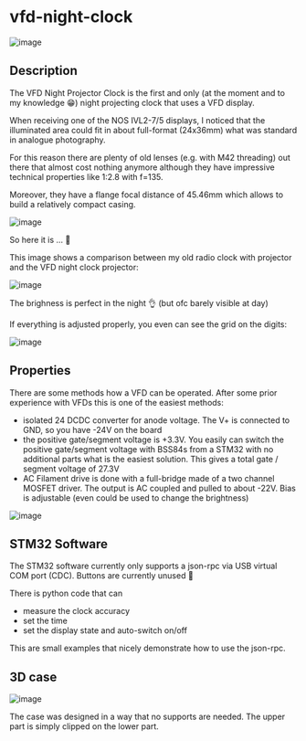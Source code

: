 # vfd-night-clock

![image](https://github.com/shufps/vfd-night-projector-clock/assets/3079832/26defe71-99af-4adf-99c5-2ff88ad4d1ce)

## Description

The VFD Night Projector Clock is the first and only (at the moment and to my knowledge 😁) night projecting clock that uses a VFD display.

When receiving one of the NOS IVL2-7/5 displays, I noticed that the illuminated area could fit in about full-format (24x36mm) what was standard in analogue photography.

For this reason there are plenty of old lenses (e.g. with M42 threading) out there that almost cost nothing anymore although they have impressive technical properties like 1:2.8 with f=135.

Moreover, they have a flange focal distance of 45.46mm which allows to build a relatively compact casing.

![image](https://github.com/shufps/vfd-night-projector-clock/assets/3079832/6077442a-a951-40c0-a322-d42cf13f020e)

So here it is ... 🥳




This image shows a comparison between my old radio clock with projector and the VFD night clock projector:

![image](https://github.com/shufps/vfd-night-projector-clock/assets/3079832/448887c9-fb1b-4cfb-b31c-fcd3ef0189bd)

The brighness is perfect in the night 👌 (but ofc barely visible at day)

If everything is adjusted properly, you even can see the grid on the digits:

![image](https://github.com/shufps/vfd-night-projector-clock/assets/3079832/fac6c88d-ac99-44ef-92ff-6fea36e940d9)


## Properties

There are some methods how a VFD can be operated. After some prior experience with VFDs this is one of the easiest methods:

- isolated 24 DCDC converter for anode voltage. The V+ is connected to GND, so you have -24V on the board
- the positive gate/segment voltage is +3.3V. You easily can switch the positive gate/segment voltage with BSS84s from a STM32 with no additional parts what is the easiest solution. This gives a total gate / segment voltage of 27.3V
- AC Filament drive is done with a full-bridge made of a two channel MOSFET driver. The output is AC coupled and pulled to about -22V. Bias is adjustable (even could be used to change the brightness)

![image](https://github.com/shufps/vfd-night-projector-clock/assets/3079832/3ee4af2f-46fb-4d40-b717-108762b51c3f)



## STM32 Software

The STM32 software currently only supports a json-rpc via USB virtual COM port (CDC). Buttons are currently unused 🙈

There is python code that can 

- measure the clock accuracy
- set the time
- set the display state and auto-switch on/off

This are small examples that nicely demonstrate how to use the json-rpc.

## 3D case

![image](https://github.com/shufps/vfd-night-projector-clock/assets/3079832/7ccb60f4-8a49-468e-9ba0-ce93a029dc57)

The case was designed in a way that no supports are needed. The upper part is simply clipped on the lower part.

<!--
Ode to VFD Displays (Chatti4 2023)

Oh, relics of an era long past,<br>
Vacuum Fluorescent Displays, you hold fast.<br>
Born in Soviet realms, a technological feast,<br>
Your glasspunk aesthetics have never ceased.<br>

In your cylindrical tubes, a dance of light,<br>
A greenish-blue hue, softly bright.<br>
Your glow, a whisper from history's tide,<br>
In old devices, you reside with pride.<br>

You are the silent storytellers, bold,<br>
Of times when technology wasn't so cold.<br>
Your luminescent charm, a visual delight,<br>
In the stillness of rooms, you're the night's light.<br>

Through you, numbers and words gracefully flow,<br>
A retro display, a nostalgic glow.<br>
Your enduring spirit, a testament to time,<br>
In the world of screens, you're a verse, a rhyme.<br>

VFD, in your glass cocoon you lay,<br>
A visual symphony in green and gray.<br>
A bridge from the past, to the present you lead,<br>
A piece of history, in every glowing bead.<br>

In the march of progress, you're a quiet ode,<br>
A reminder of a less digital road.<br>
VFD displays, in you, the past does reside,<br>
A beautiful, forgotten technological stride.<br>
-->
